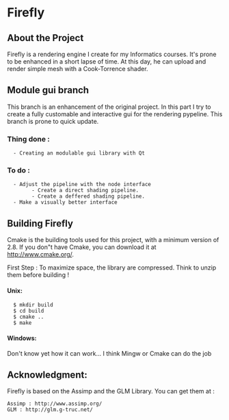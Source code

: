 # Firefly #

## About the Project
Firefly is a rendering engine I create for my Informatics courses. It's prone to be enhanced in a short lapse of time.
At this day, he can upload and render simple mesh with a Cook-Torrence shader.

## Module gui branch
This branch is an enhancement of the original project. In this part I try to create a fully customable and interactive gui for the rendering pypeline. This branch is prone to quick update.

### Thing done :
      - Creating an modulable gui library with Qt

### To do :
      - Adjust the pipeline with the node interface
            - Create a direct shading pipeline.
            - Create a deffered shading pipeline.
      - Make a visually better interface

## Building Firefly
Cmake is the building tools used for this project, with a minimum version of 2.8.
If you don"t have Cmake, you can download it at http://www.cmake.org/.

First Step : To maximize space, the library are compressed. Think to unzip them before building !

#### Unix:

      $ mkdir build
      $ cd build
      $ cmake ..
      $ make

#### Windows:
  Don't know yet how it can work... I think Mingw or Cmake can do the job
  
## Acknowledgment:
Firefly is based on the Assimp and the GLM Library. You can get them at :

    Assimp : http://www.assimp.org/
    GLM : http://glm.g-truc.net/
  
